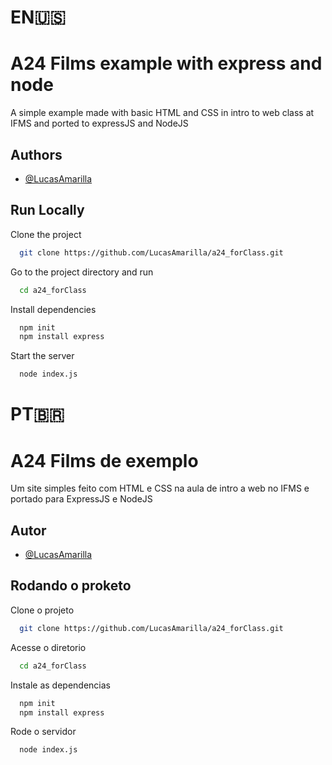 
# EN🇺🇸
# A24 Films example with express and node

A simple example made with basic HTML and CSS in intro to web class at IFMS and ported to expressJS and NodeJS


## Authors

- [@LucasAmarilla](https://www.github.com/LucasAmarilla)


## Run Locally

Clone the project

```bash
  git clone https://github.com/LucasAmarilla/a24_forClass.git
```

Go to the project directory and run

```bash
  cd a24_forClass
```

Install dependencies

```bash
  npm init
  npm install express
```

Start the server

```bash
  node index.js
```


# PT🇧🇷
# A24 Films de exemplo

Um site simples feito com HTML e CSS na aula de intro a web no IFMS e portado para ExpressJS e NodeJS


## Autor

- [@LucasAmarilla](https://www.github.com/LucasAmarilla)


## Rodando o proketo

Clone o projeto

```bash
  git clone https://github.com/LucasAmarilla/a24_forClass.git
```

Acesse o diretorio

```bash
  cd a24_forClass
```

Instale as dependencias

```bash
  npm init
  npm install express
```

Rode o servidor

```bash
  node index.js
```

